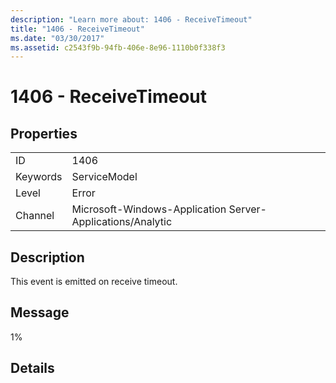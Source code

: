 ```yaml
---
description: "Learn more about: 1406 - ReceiveTimeout"
title: "1406 - ReceiveTimeout"
ms.date: "03/30/2017"
ms.assetid: c2543f9b-94fb-406e-8e96-1110b0f338f3
---
```

# 1406 - ReceiveTimeout

## Properties  
  
|||  
|-|-|  
|ID|1406|  
|Keywords|ServiceModel|  
|Level|Error|  
|Channel|Microsoft-Windows-Application Server-Applications/Analytic|  
  
## Description  

 This event is emitted on receive timeout.  
  
## Message  

 1%  
  
## Details
